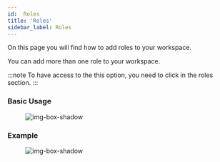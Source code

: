 ```yaml
---
id:  Roles
title: 'Roles'
sidebar_label: Roles
---
```



On this page you will find how to add roles to your workspace.
<p>You can add more than one role to your workspace.</p>

:::note
To have access to the this option, you need to click in the roles section.
:::


<h3>Basic Usage</h3>

<figure>

![img-box-shadow](/img/craft/workspace/ChooseRole.png)
</figure>

<h3>Example</h3>

<figure>

![img-box-shadow](/img/craft/workspace/roles-example.png)
</figure>

